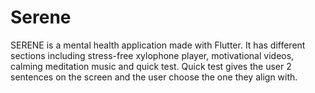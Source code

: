 # Serene
SERENE is a mental health application made with Flutter.
It has different sections including stress-free xylophone player, motivational videos, calming meditation music and quick test.
Quick test gives the user 2 sentences on the screen and the user choose the one they align with.
